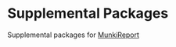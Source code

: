 # Supplemental Packages

Supplemental packages for [MunkiReport](https://github.com/munkireport/munkireport-php)
